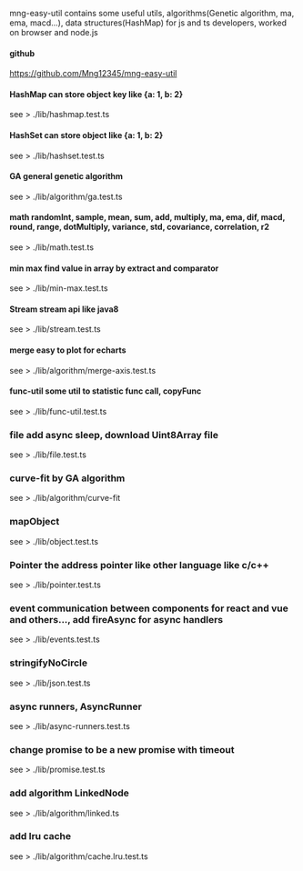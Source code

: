mng-easy-util contains some useful utils, algorithms(Genetic algorithm, ma, ema, macd...), data structures(HashMap) for
js and ts developers, worked on browser and node.js

#### github

https://github.com/Mng12345/mng-easy-util

#### HashMap can store object key like {a: 1, b: 2}

see > ./lib/hashmap.test.ts

#### HashSet can store object like {a: 1, b: 2}

see > ./lib/hashset.test.ts

#### GA general genetic algorithm

see > ./lib/algorithm/ga.test.ts

#### math randomInt, sample, mean, sum, add, multiply, ma, ema, dif, macd, round, range, dotMultiply, variance, std, covariance, correlation, r2

see > ./lib/math.test.ts

#### min max find value in array by extract and comparator

see > ./lib/min-max.test.ts

#### Stream stream api like java8

see > ./lib/stream.test.ts

#### merge easy to plot for echarts

see > ./lib/algorithm/merge-axis.test.ts

#### func-util some util to statistic func call, copyFunc

see > ./lib/func-util.test.ts

### file add async sleep, download Uint8Array file

see > ./lib/file.test.ts

### curve-fit by GA algorithm

see > ./lib/algorithm/curve-fit

### mapObject

see > ./lib/object.test.ts

### Pointer the address pointer like other language like c/c++

see > ./lib/pointer.test.ts

### event communication between components for react and vue and others..., add fireAsync for async handlers

see > ./lib/events.test.ts

### stringifyNoCircle

see > ./lib/json.test.ts

### async runners, AsyncRunner

see > ./lib/async-runners.test.ts

### change promise to be a new promise with timeout

see > ./lib/promise.test.ts

### add algorithm LinkedNode

see > ./lib/algorithm/linked.ts

### add lru cache

see > ./lib/algorithm/cache.lru.test.ts

